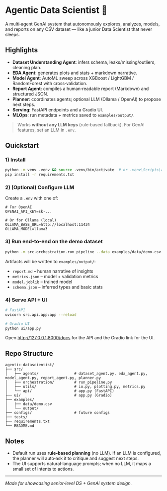 # Agentic Data Scientist 🚀

A multi‑agent GenAI system that autonomously explores, analyzes, models, and reports on any CSV dataset — like a junior Data Scientist that never sleeps.

## Highlights
- **Dataset Understanding Agent**: infers schema, leaks/missing/outliers, cleaning plan.
- **EDA Agent**: generates plots and stats + markdown narrative.
- **Model Agent**: AutoML sweep across XGBoost / LightGBM / RandomForest with cross‑validation.
- **Report Agent**: compiles a human‑readable report (Markdown) and structured JSON.
- **Planner**: coordinates agents; optional LLM (Ollama / OpenAI) to propose next steps.
- **Serving**: FastAPI endpoints and a Gradio UI.
- **MLOps**: run metadata + metrics saved to `examples/output/`.

> Works **without any LLM keys** (rule‑based fallback). For GenAI features, set an LLM in `.env`.

## Quickstart

### 1) Install
```bash
python -m venv .venv && source .venv/bin/activate  # or .venv\Scripts\activate on Windows
pip install -r requirements.txt
```

### 2) (Optional) Configure LLM
Create a `.env` with one of:
```
# For OpenAI
OPENAI_API_KEY=sk-...

# Or for Ollama (local)
OLLAMA_BASE_URL=http://localhost:11434
OLLAMA_MODEL=llama3
```

### 3) Run end‑to‑end on the demo dataset
```bash
python -m src.orchestration.run_pipeline --data examples/data/demo.csv --target churned
```
Artifacts will be written to `examples/output/`:
- `report.md` – human narrative of insights
- `metrics.json` – model + validation metrics
- `model.joblib` – trained model
- `schema.json` – inferred types and basic stats

### 4) Serve API + UI
```bash
# FastAPI
uvicorn src.api.app:app --reload

# Gradio UI
python ui/app.py
```

Open http://127.0.0.1:8000/docs for the API and the Gradio link for the UI.

## Repo Structure
```
agentic-datascientist/
├── src/
│   ├── agents/                # dataset_agent.py, eda_agent.py, model_agent.py, report_agent.py, planner.py
│   ├── orchestration/         # run_pipeline.py
│   ├── utils/                 # io.py, plotting.py, metrics.py
│   └── api/                   # app.py (FastAPI)
├── ui/                        # app.py (Gradio)
├── examples/
│   ├── data/demo.csv
│   └── output/
├── configs/                   # future configs
├── tests/
├── requirements.txt
└── README.md
```

## Notes
- Default run uses **rule‑based planning** (no LLM). If an LLM is configured, the planner will auto‑ask it to critique and suggest next steps.
- The UI supports natural‑language prompts; when no LLM, it maps a small set of intents to actions.

---

*Made for showcasing senior‑level DS + GenAI system design.* 
